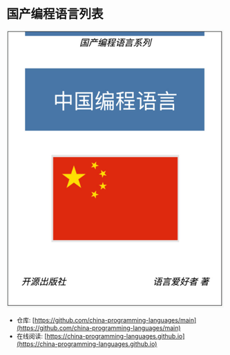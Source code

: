 # 国产编程语言列表

![](cover.jpg)

- 仓库: [https://github.com/china-programming-languages/main](https://github.com/china-programming-languages/main)
- 在线阅读: [https://china-programming-languages.github.io](https://china-programming-languages.github.io)

